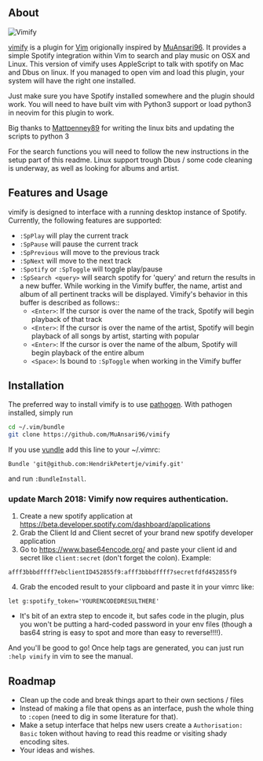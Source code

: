 ## About

![Vimify](https://raw.githubusercontent.com/HendrikPetertje/vimify/master/example.png)

[vimify](https://github.com/Hendrikpetertje/vimify) is a plugin for [Vim](https://github.com/vim/vim) 
origionally inspired by [MuAnsari96](https://github.com/MuAnsari96/vimify).
It provides a simple Spotify integration within Vim to search and play music on
OSX and Linux. This version of vimify uses AppleScript to talk with spotify on
Mac and Dbus on linux. If you managed to open vim and load this plugin, your
system will have the right one installed.

Just make sure you have Spotify installed somewhere and the plugin should work.
You will need to have built vim with Python3 support or load python3 in neovim
for this plugin to work.

Big thanks to [Mattpenney89](https://github.com/mattpenney89) for writing the
linux bits and updating the scripts to python 3

For the search functions you will need to follow the new instructions in the setup
part of this readme. Linux support trough Dbus / some code cleaning is underway,
as well as looking for albums and artist.

## Features and Usage
vimify is designed to interface with a running desktop instance of Spotify. Currently, the following features are supported:

* `:SpPlay` will play the current track
* `:SpPause` will pause the current track
* `:SpPrevious` will move to the previous track
* `:SpNext` will move to the next track
* `:Spotify` or `:SpToggle` will toggle play/pause
* `:SpSearch <query>` will search spotify for 'query' and return the results in a new buffer. While working in the Vimify buffer, the name, artist and album of all pertinent tracks will be displayed. Vimify's behavior in this buffer is described as follows::
    * `<Enter>`: If the cursor is over the name of the track, Spotify will begin playback of that track
    * `<Enter>`: If the cursor is over the name of the artist, Spotify will begin playback of all songs by artist, starting with popular
    * `<Enter>`: If the cursor is over the name of the album, Spotify will begin playback of the entire album
    * `<Space>`: Is bound to `:SpToggle` when working in the Vimify buffer

## Installation
The preferred way to install vimify is to use [pathogen](https://github.com/tpope/vim-pathogen). With pathogen installed, simply run
```bash
cd ~/.vim/bundle
git clone https://github.com/MuAnsari96/vimify
```
If you use [vundle](https://github.com/VundleVim/Vundle.vim) add this line to your ~/.vimrc:
```
Bundle 'git@github.com:HendrikPetertje/vimify.git'
```
and run `:BundleInstall`.

### update March 2018: Vimify now requires authentication.

1. Create a new spotify application at https://beta.developer.spotify.com/dashboard/applications
2. Grab the Client Id and Client secret of your brand new spotify developer application
3. Go to https://www.base64encode.org/ and paste your client id and secret like `client:secret` (don't forget the colon). Example:

```
afff3bbbdffff7ebclientID452855f9:afff3bbbdffff7secretfdfd452855f9
```

4. Grab the encoded result to your clipboard and paste it in your vimrc like:

```
let g:spotify_token='YOURENCODEDRESULTHERE'
```

* It's bit of an extra step to encode it, but safes code in the plugin, plus you
won't be putting a hard-coded password in your env files (though a bas64 string is easy
to spot and more than easy to reverse!!!!).

And you'll be good to go! Once help tags are generated, you can just run `:help vimify` in vim to see the manual.

## Roadmap
- Clean up the code and break things apart to their own sections / files
- Instead of making a file that opens as an interface, 
  push the whole thing to `:copen` (need to dig in some literature for that).
- Make a setup interface that helps new users create a `Authorisation: Basic`
  token without having to read this readme or visiting shady encoding sites.
- Your ideas and wishes.
